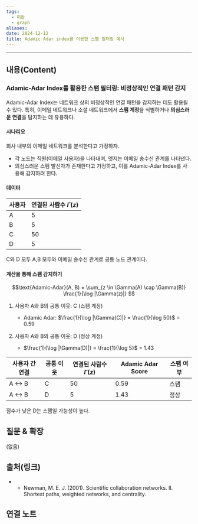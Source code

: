 ```yaml
---
tags:
  - 미완
  - graph
aliases: 
date: 2024-12-12
title: Adamic Adar index를 이용한 스팸 필터링 예시
---
```

---

## 내용(Content)

### Adamic-Adar Index를 활용한 스팸 필터링: 비정상적인 연결 패턴 감지

Adamic-Adar Index는 네트워크 상의 비정상적인 연결 패턴을 감지하는 데도 활용될 수 있다. 특히, 이메일 네트워크나 소셜 네트워크에서 **스팸 계정**을 식별하거나 **의심스러운 연결**을 탐지하는 데 유용하다.

#### 시나리오

회사 내부의 이메일 네트워크를 분석한다고 가정하자.

- 각 노드는 직원(이메일 사용자)을 나타내며, 엣지는 이메일 송수신 관계를 나타낸다.
- 의심스러운 스팸 발신자가 존재한다고 가정하고, 이를 Adamic-Adar Index를 사용해 감지하려 한다.

#### 데이터

| 사용자 | 연결된 사람수 $\Gamma(z)$ |
| --- | ------------------- |
| A   | 5                   |
| B   | 5                   |
| C   | 50                  |
| D   | 5                   |
C와 D 모두 A,B 모두와 이메일 송수신 관계로 공통 노드 관계이다.

#### 계산을 통해 스팸 감지하기
$$\text{Adamic-Adar}(A, B) = \sum_{z \in \Gamma(A) \cap \Gamma(B)} \frac{1}{\log |\Gamma(z)|}
$$

1. 사용자 A와 B의 공통 이웃: C (스팸 계정)
	- Adamic Adar: $\frac{1}{\log |\Gamma(C)|} = \frac{1}{\log 50}$ = 0.59

2. 사용자 A와 B의 공통 이웃: D (정상 계정)
	- $\frac{1}{\log |\Gamma(D)|} = \frac{1}{\log 5}$ = 1.43


| 사용자 간 연결 | 공통 이웃 | 연결된 사람수 $\Gamma(z)$ | Adamic Adar Score | 스팸 여부 |
| -------- | ----- | ------------------- | ----------------- | ----- |
| A <-> B  | C     | 50                  | 0.59              | 스팸    |
| A <-> B  | D     | 5                   | 1.43              | 정상    |

점수가 낮은 D는 스팸일 가능성이 높다.


## 질문 & 확장

(없음)

## 출처(링크)

- - Newman, M. E. J. (2001). Scientific collaboration networks. II. Shortest paths, weighted networks, and centrality.

## 연결 노트










